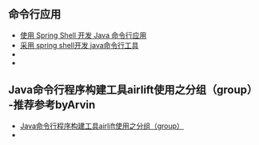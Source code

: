## 命令行应用
- [使用 Spring Shell 开发 Java 命令行应用](https://blog.csdn.net/bitgnu/article/details/78715807)
- [采用 spring shell开发 java命令行工具](https://blog.csdn.net/fengshuiyue/article/details/80267428)
- []()
- []()

## Java命令行程序构建工具airlift使用之分组（group） -推荐参考byArvin
- [Java命令行程序构建工具airlift使用之分组（group）](https://blog.csdn.net/sidongxue2/article/details/72628452)
- []()